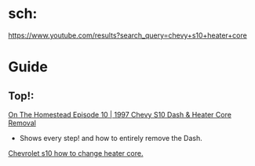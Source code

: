 # sch:
https://www.youtube.com/results?search_query=chevy+s10+heater+core

# Guide
## Top!:
[On The Homestead Episode 10 | 1997 Chevy S10 Dash & Heater Core Removal](https://youtu.be/d7nAaZFNdDg)
- Shows every step! and how to entirely remove the Dash.


[Chevrolet s10 how to change heater core.](https://youtu.be/UudboYpc798)
